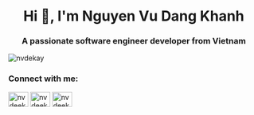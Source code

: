 <h1 align="center">Hi 👋, I'm Nguyen Vu Dang Khanh</h1>
<h3 align="center">A passionate software engineer developer from Vietnam</h3>

<p align="left"> <img src="https://komarev.com/ghpvc/?username=nvdekay&label=Profile%20views&color=0e75b6&style=flat" alt="nvdekay" /> </p>

<h3 align="left">Connect with me:</h3>
<p align="left">
<a href="https://linkedin.com/in/nvdeekay07" target="blank"><img align="center" src="https://raw.githubusercontent.com/rahuldkjain/github-profile-readme-generator/master/src/images/icons/Social/linked-in-alt.svg" alt="nvdeekay07" height="30" width="40" /></a>
<a href="https://fb.com/nvdeekay.07" target="blank"><img align="center" src="https://raw.githubusercontent.com/rahuldkjain/github-profile-readme-generator/master/src/images/icons/Social/facebook.svg" alt="nvdeekay.07" height="30" width="40" /></a>
<a href="https://instagram.com/nvdeekay.07" target="blank"><img align="center" src="https://raw.githubusercontent.com/rahuldkjain/github-profile-readme-generator/master/src/images/icons/Social/instagram.svg" alt="nvdeekay.07" height="30" width="40" /></a>
</p>

